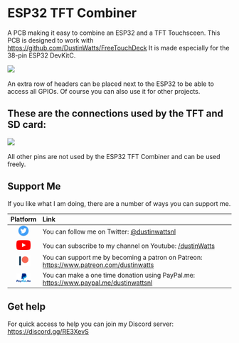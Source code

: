 # ESP32 TFT Combiner
A PCB making it easy to combine an ESP32 and a TFT Touchsceen. This PCB is designed to work with https://github.com/DustinWatts/FreeTouchDeck It is made especially for the 38-pin ESP32 DevKitC.

![](http://dustinwatts.nl/esp32_tft_combiner/esp32_tft_combiner.jpg)

An extra row of headers can be placed next to the ESP32 to be able to access all GPIOs. Of course you can also use it for other projects.

## These are the connections used by the TFT and SD card:

![](http://dustinwatts.nl/esp32_tft_combiner/tft_combiner_pins.png)

All other pins are not used by the ESP32 TFT Combiner and can be used freely.

## Support Me

If you like what I am doing, there are a number of ways you can support me. 

| Platform | Link|
|:-----:|:-----|
| [<img src="https://github.com/DustinWatts/small_logos/blob/main/twitter_logo.png" alt="Twtter" width="24"/>](https://twitter.com/dustinwattsnl "Follow me on Twitter") | You can follow me on Twitter: [@dustinwattsnl](https://twitter.com/dustinwattsnl "Follow me on Twitter")|
| [<img src="https://github.com/DustinWatts/small_logos/blob/main/youtube_logo.png" alt="YouTube" width="32"/>](https://www.youtube.com/dustinwatts "Subscrive to my YouTube channel") | You can subscribe to my channel on Youtube: [/dustinWatts](https://www.youtube.com/dustinwatts "Subscribe to my YouTube channel") |
| [<img src="https://github.com/DustinWatts/small_logos/blob/main/patreon_logo.png" alt="Patreon" width="32"/>](https://www.patreon.com/dustinwatts) | You can support me by becoming a patron on Patreon: https://www.patreon.com/dustinwatts |
| [<img src="https://github.com/DustinWatts/small_logos/blob/main/paypalme_logo.png" alt="PayPal.me" width="32"/>](https://www.paypal.me/dustinwattsnl) | You can make a one time donation using PayPal.me: https://www.paypal.me/dustinwattsnl |

## Get help

For quick access to help you can join my Discord server: https://discord.gg/RE3XevS
